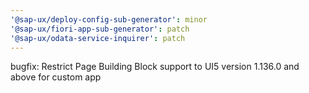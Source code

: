 ```yaml
---
'@sap-ux/deploy-config-sub-generator': minor
'@sap-ux/fiori-app-sub-generator': patch
'@sap-ux/odata-service-inquirer': patch
---
```


bugfix: Restrict Page Building Block support to UI5 version 1.136.0 and above for custom app
